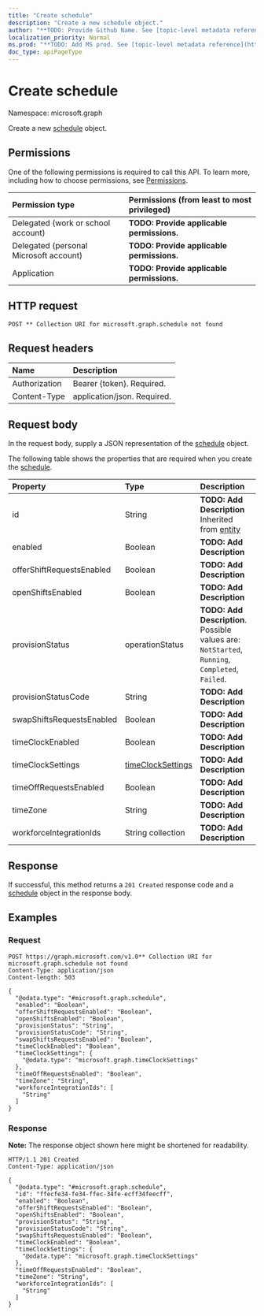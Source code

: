 ```yaml
---
title: "Create schedule"
description: "Create a new schedule object."
author: "**TODO: Provide Github Name. See [topic-level metadata reference](https://msgo.azurewebsites.net/add/document/guidelines/metadata.html#topic-level-metadata)**"
localization_priority: Normal
ms.prod: "**TODO: Add MS prod. See [topic-level metadata reference](https://msgo.azurewebsites.net/add/document/guidelines/metadata.html#topic-level-metadata)**"
doc_type: apiPageType
---
```


# Create schedule
Namespace: microsoft.graph



Create a new [schedule](../resources/schedule.md) object.

## Permissions
One of the following permissions is required to call this API. To learn more, including how to choose permissions, see [Permissions](/graph/permissions-reference).

|Permission type|Permissions (from least to most privileged)|
|:---|:---|
|Delegated (work or school account)|**TODO: Provide applicable permissions.**|
|Delegated (personal Microsoft account)|**TODO: Provide applicable permissions.**|
|Application|**TODO: Provide applicable permissions.**|

## HTTP request

<!-- {
  "blockType": "ignored"
}
-->
``` http
POST ** Collection URI for microsoft.graph.schedule not found
```

## Request headers
|Name|Description|
|:---|:---|
|Authorization|Bearer {token}. Required.|
|Content-Type|application/json. Required.|

## Request body
In the request body, supply a JSON representation of the [schedule](../resources/schedule.md) object.

The following table shows the properties that are required when you create the [schedule](../resources/schedule.md).

|Property|Type|Description|
|:---|:---|:---|
|id|String|**TODO: Add Description** Inherited from [entity](../resources/entity.md)|
|enabled|Boolean|**TODO: Add Description**|
|offerShiftRequestsEnabled|Boolean|**TODO: Add Description**|
|openShiftsEnabled|Boolean|**TODO: Add Description**|
|provisionStatus|operationStatus|**TODO: Add Description**. Possible values are: `NotStarted`, `Running`, `Completed`, `Failed`.|
|provisionStatusCode|String|**TODO: Add Description**|
|swapShiftsRequestsEnabled|Boolean|**TODO: Add Description**|
|timeClockEnabled|Boolean|**TODO: Add Description**|
|timeClockSettings|[timeClockSettings](../resources/timeclocksettings.md)|**TODO: Add Description**|
|timeOffRequestsEnabled|Boolean|**TODO: Add Description**|
|timeZone|String|**TODO: Add Description**|
|workforceIntegrationIds|String collection|**TODO: Add Description**|



## Response

If successful, this method returns a `201 Created` response code and a [schedule](../resources/schedule.md) object in the response body.

## Examples

### Request
<!-- {
  "blockType": "request",
  "name": "create_schedule_from_"
}
-->
``` http
POST https://graph.microsoft.com/v1.0** Collection URI for microsoft.graph.schedule not found
Content-Type: application/json
Content-length: 503

{
  "@odata.type": "#microsoft.graph.schedule",
  "enabled": "Boolean",
  "offerShiftRequestsEnabled": "Boolean",
  "openShiftsEnabled": "Boolean",
  "provisionStatus": "String",
  "provisionStatusCode": "String",
  "swapShiftsRequestsEnabled": "Boolean",
  "timeClockEnabled": "Boolean",
  "timeClockSettings": {
    "@odata.type": "microsoft.graph.timeClockSettings"
  },
  "timeOffRequestsEnabled": "Boolean",
  "timeZone": "String",
  "workforceIntegrationIds": [
    "String"
  ]
}
```


### Response
**Note:** The response object shown here might be shortened for readability.
<!-- {
  "blockType": "response",
  "truncated": true,
  "@odata.type": "microsoft.graph.schedule"
}
-->
``` http
HTTP/1.1 201 Created
Content-Type: application/json

{
  "@odata.type": "#microsoft.graph.schedule",
  "id": "ffecfe34-fe34-ffec-34fe-ecff34feecff",
  "enabled": "Boolean",
  "offerShiftRequestsEnabled": "Boolean",
  "openShiftsEnabled": "Boolean",
  "provisionStatus": "String",
  "provisionStatusCode": "String",
  "swapShiftsRequestsEnabled": "Boolean",
  "timeClockEnabled": "Boolean",
  "timeClockSettings": {
    "@odata.type": "microsoft.graph.timeClockSettings"
  },
  "timeOffRequestsEnabled": "Boolean",
  "timeZone": "String",
  "workforceIntegrationIds": [
    "String"
  ]
}
```

